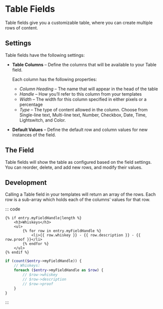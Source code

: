 # Table Fields

Table fields give you a customizable table, where you can create multiple rows of content.

## Settings

Table fields have the following settings:

* **Table Columns** – Define the columns that will be available to your Table field.

  Each column has the following properties:

  * *Column Heading* – The name that will appear in the head of the table
  * *Handle* – How you’ll refer to this column from your templates
  * *Width* – The width for this column specified in either pixels or a percentage
  * *Type* – The type of content allowed in the column. Choose from Single-line text, Multi-line text, Number, Checkbox, Date, Time, Lightswitch, and Color.

* **Default Values** – Define the default row and column values for new instances of the field.

## The Field

Table fields will show the table as configured based on the field settings. You can reorder, delete, and add new rows, and modify their values.

## Development

Calling a Table field in your templates will return an array of the rows. Each row is a sub-array which holds each of the columns’ values for that row.

::: code
```twig
{% if entry.myFieldHandle|length %}
    <h3>Whiskeys</h3>
    <ul>
        {% for row in entry.myFieldHandle %}
            <li>{{ row.whiskey }} - {{ row.description }} - {{ row.proof }}</li>
        {% endfor %}
    </ul>
{% endif %}
```
```php
if (count($entry->myFieldHandle)) {
    // Whiskeys:
    foreach ($entry->myFieldHandle as $row) {
        // $row->whiskey
        // $row->description
        // $row->proof
    }
}
```
:::
